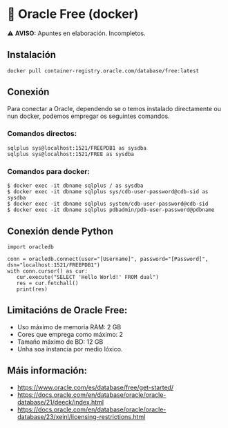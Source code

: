 # 🔮 Oracle Free (docker)

⚠️ **AVISO:** Apuntes en elaboración. Incompletos.

## Instalación

    docker pull container-registry.oracle.com/database/free:latest

## Conexión

Para conectar a Oracle, dependendo se o temos instalado directamente ou nun docker, podemos empregar os seguintes comandos.

### Comandos directos:
    sqlplus sys@localhost:1521/FREEPDB1 as sysdba
    sqlplus sys@localhost:1521/FREE as sysdba

### Comandos para docker:
    $ docker exec -it dbname sqlplus / as sysdba
    $ docker exec -it dbname sqlplus sys/cdb-user-password@cdb-sid as sysdba
    $ docker exec -it dbname sqlplus system/cdb-user-password@cdb-sid
    $ docker exec -it dbname sqlplus pdbadmin/pdb-user-password@pdbname


## Conexión dende Python

~~~~
import oracledb

conn = oracledb.connect(user="[Username]", password="[Password]", dsn="localhost:1521/FREEPDB1")
with conn.cursor() as cur:
   cur.execute("SELECT 'Hello World!' FROM dual")
   res = cur.fetchall()
   print(res)
~~~~


## Limitacións de Oracle Free:

- Uso máximo de memoria RAM: 2 GB
- Cores que emprega como máximo: 2
- Tamaño máximo de BD: 12 GB
- Unha soa instancia por medio lóxico.
   

## Máis información:

- <https://www.oracle.com/es/database/free/get-started/>
- <https://docs.oracle.com/en/database/oracle/oracle-database/21/deeck/index.html>
- <https://docs.oracle.com/en/database/oracle/oracle-database/23/xeinl/licensing-restrictions.html>
